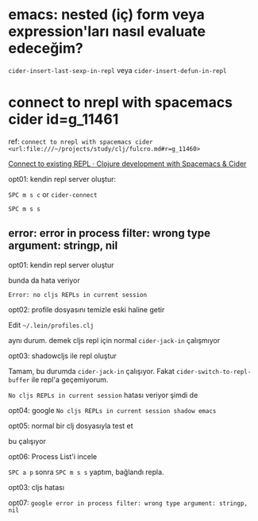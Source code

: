 # emacs: nested (iç) form veya expression'ları nasıl evaluate edeceğim?

`cider-insert-last-sexp-in-repl` veya `cider-insert-defun-in-repl`

# connect to nrepl with spacemacs cider id=g_11461

ref: `connect to nrepl with spacemacs cider <url:file:///~/projects/study/clj/fulcro.md#r=g_11460>`

[Connect to existing REPL · Clojure development with Spacemacs & Cider](https://practicalli.github.io/spacemacs/external-repl/connect-to-running-repl.html)

opt01: kendin repl server oluştur:

`SPC m s c` or `cider-connect`

`SPC m s s`

## error: error in process filter: wrong type argument: stringp, nil

opt01: kendin repl server oluştur

bunda da hata veriyor

`Error: no cljs REPLs in current session`

opt02: profile dosyasını temizle eski haline getir

Edit `~/.lein/profiles.clj`

aynı durum. demek cljs repl için normal `cider-jack-in` çalışmıyor

opt03: shadowcljs ile repl oluştur

Tamam, bu durumda `cider-jack-in` çalışıyor. Fakat `cider-switch-to-repl-buffer` ile repl'a geçemiyorum. 

`No cljs REPLs in current session` hatası veriyor şimdi de

opt04: google `No cljs REPLs in current session shadow emacs`

opt05: normal bir clj dosyasıyla test et

bu çalışıyor

opt06: Process List'i incele

`SPC a p` sonra `SPC m s s` yaptım, bağlandı repla.

opt03: cljs hatası

opt07: `google error in process filter: wrong type argument: stringp, nil`


